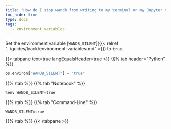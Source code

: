 ```yaml
---
title: "How do I stop wandb from writing to my terminal or my Jupyter notebook output?"
toc_hide: true
type: docs
tags:
   - environment variables
---
```

Set the environment variable [`WANDB_SILENT`]({{< relref "../guides/track/environment-variables.md" >}}) to `true`.

{{< tabpane text=true langEqualsHeader=true >}}
  {{% tab header="Python" %}}
```python
os.environ["WANDB_SILENT"] = "true"
```
  {{% /tab %}}
  {{% tab "Notebook" %}}
```python
%env WANDB_SILENT=true
```
  {{% /tab %}}
  {{% tab "Command-Line" %}}
```shell
WANDB_SILENT=true
```
  {{% /tab %}}
{{< /tabpane >}}